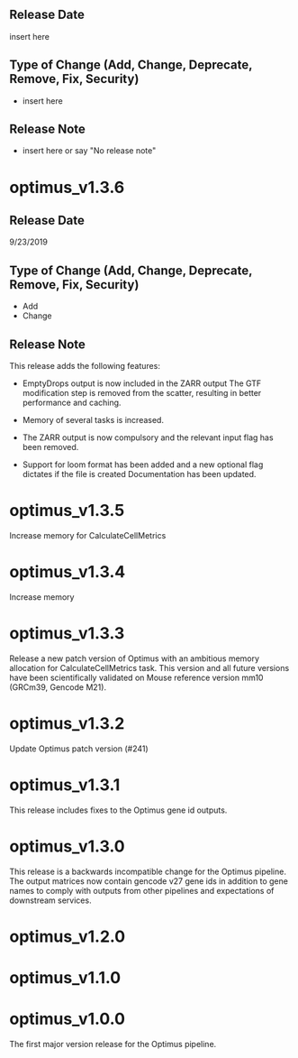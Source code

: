 ## Release Date

insert here

## Type of Change (Add, Change, Deprecate, Remove, Fix, Security)

* insert here

## Release Note

* insert here or say "No release note"

# optimus_v1.3.6

## Release Date

9/23/2019

## Type of Change (Add, Change, Deprecate, Remove, Fix, Security)

* Add
* Change

## Release Note

This release adds the following features:

* EmptyDrops output is now included in the ZARR output
The GTF modification step is removed from the scatter, resulting in better performance and caching.

* Memory of several tasks is increased.

* The ZARR output is now compulsory and the relevant input flag has been removed.

* Support for loom format has been added and a new optional flag dictates if the file is created
Documentation has been updated.

# optimus_v1.3.5

Increase memory for CalculateCellMetrics

# optimus_v1.3.4

Increase memory

# optimus_v1.3.3

Release a new patch version of Optimus with an ambitious memory allocation for CalculateCellMetrics task.
This version and all future versions have been scientifically validated on Mouse reference version mm10 (GRCm39, Gencode M21).

# optimus_v1.3.2

Update Optimus patch version (#241)

# optimus_v1.3.1

This release includes fixes to the Optimus gene id outputs.

# optimus_v1.3.0

This release is a backwards incompatible change for the Optimus pipeline. The output matrices now contain gencode v27 gene ids in addition to gene names to comply with outputs from other pipelines and expectations of downstream services.


# optimus_v1.2.0

# optimus_v1.1.0

# optimus_v1.0.0

The first major version release for the Optimus pipeline.


